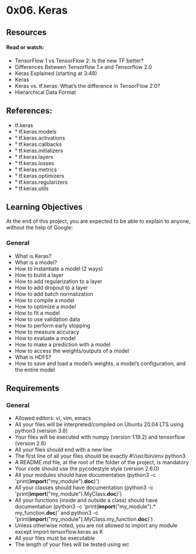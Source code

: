 # 0x06. Keras

## Resources
#### Read or watch:

* TensorFlow 1 vs TensorFlow 2: Is the new TF better?
* Differences Between Tensorflow 1.x and Tensorflow 2.0
* Keras Explained (starting at 3:48)
* Keras
* Keras vs. tf.keras: What’s the difference in TensorFlow 2.0?
* Hierarchical Data Format

## References:

* tf.keras
* ° tf.keras.models
* ° tf.keras.activations
* ° tf.keras.callbacks
* ° tf.keras.initializers
* ° tf.keras.layers
* ° tf.keras.losses
* ° tf.keras.metrics
* ° tf.keras.optimizers
* ° tf.keras.regularizers
* ° tf.keras.utils

## Learning Objectives

At the end of this project, you are expected to be able to explain to anyone, without the help of Google:

### General

* What is Keras?
* What is a model?
* How to instantiate a model (2 ways)
* How to build a layer
* How to add regularization to a layer
* How to add dropout to a layer
* How to add batch normalization
* How to compile a model
* How to optimize a model
* How to fit a model
* How to use validation data
* How to perform early stopping
* How to measure accuracy
* How to evaluate a model
* How to make a prediction with a model
* How to access the weights/outputs of a model
* What is HDF5?
* How to save and load a model’s weights, a model’s configuration, and the entire model

## Requirements

### General

* Allowed editors: vi, vim, emacs
* All your files will be interpreted/compiled on Ubuntu 20.04 LTS using python3 (version 3.8)
* Your files will be executed with numpy (version 1.19.2) and tensorflow (version 2.6)
* All your files should end with a new line
* The first line of all your files should be exactly #!/usr/bin/env python3
* A README.md file, at the root of the folder of the project, is mandatory
* Your code should use the pycodestyle style (version 2.6.0)
* All your modules should have documentation (python3 -c 'print(__import__("my_module").__doc__)')
* All your classes should have documentation (python3 -c 'print(__import__("my_module").MyClass.__doc__)')
* All your functions (inside and outside a class) should have documentation (python3 -c 'print(__import__("my_module").* my_function.__doc__)' and python3 -c 'print(__import__("my_module").MyClass.my_function.__doc__)')
* Unless otherwise noted, you are not allowed to import any module except import tensorflow.keras as K
* All your files must be executable
* The length of your files will be tested using wc